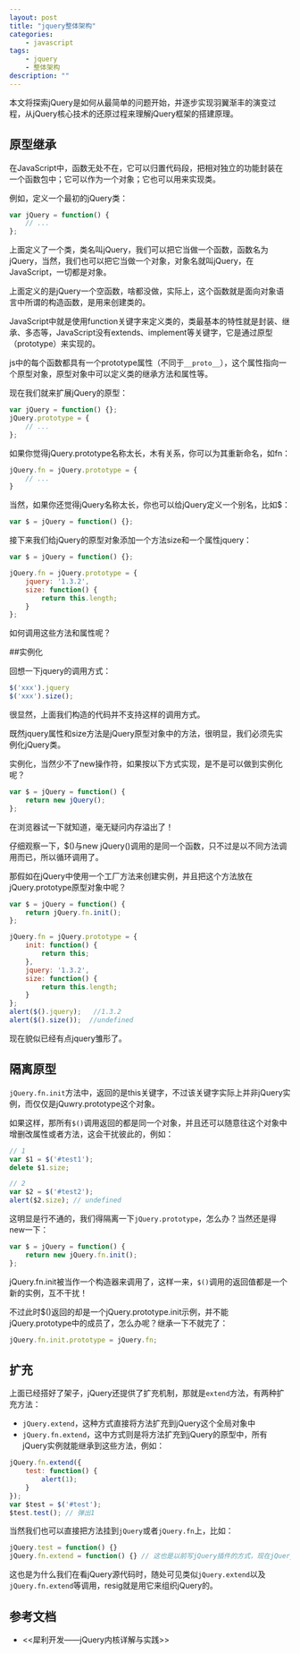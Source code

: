 ```yaml
---
layout: post
title: "jquery整体架构"
categories:
    - javascript
tags:
    - jquery
    - 整体架构
description: ""
---
```


本文将探索jQuery是如何从最简单的问题开始，并逐步实现羽翼渐丰的演变过程，从jQuery核心技术的还原过程来理解jQuery框架的搭建原理。

## 原型继承

在JavaScript中，函数无处不在，它可以归置代码段，把相对独立的功能封装在一个函数包中；它可以作为一个对象；它也可以用来实现类。

例如，定义一个最初的jQuery类：

```javascript
var jQuery = function() {
    // ...
};
```

上面定义了一个类，类名叫jQuery，我们可以把它当做一个函数，函数名为jQuery，当然，我们也可以把它当做一个对象，对象名就叫jQuery，在JavaScript，一切都是对象。

上面定义的是jQuery一个空函数，啥都没做，实际上，这个函数就是面向对象语言中所谓的构造函数，是用来创建类的。

JavaScript中就是使用function关键字来定义类的，类最基本的特性就是封装、继承、多态等，JavaScript没有extends、implement等关键字，它是通过原型（prototype）来实现的。

js中的每个函数都具有一个prototype属性（不同于```__proto__```），这个属性指向一个原型对象，原型对象中可以定义类的继承方法和属性等。

<!-- more -->

现在我们就来扩展jQuery的原型：

```javascript
var jQuery = function() {};
jQuery.prototype = {
    // ...
};
```
如果你觉得jQuery.prototype名称太长，木有关系，你可以为其重新命名，如fn：

```javascript
jQuery.fn = jQuery.prototype = {
    // ...
}
```

当然，如果你还觉得jQuery名称太长，你也可以给jQuery定义一个别名，比如$：

```javascript
var $ = jQuery = function() {};
```

接下来我们给jQuery的原型对象添加一个方法size和一个属性jquery：

```javascript
var $ = jQuery = function() {};

jQuery.fn = jQuery.prototype = {
    jquery: '1.3.2',
    size: function() {
        return this.length;
    }
};
```

如何调用这些方法和属性呢？


##实例化

回想一下jquery的调用方式：

```javascript
$('xxx').jquery
$('xxx').size();
```

很显然，上面我们构造的代码并不支持这样的调用方式。

既然jquery属性和size方法是jQuery原型对象中的方法，很明显，我们必须先实例化jQuery类。

实例化，当然少不了new操作符，如果按以下方式实现，是不是可以做到实例化呢？

```javascript
var $ = jQuery = function() {
    return new jQuery();
};
```

在浏览器试一下就知道，毫无疑问内存溢出了！

仔细观察一下，$()与new jQuery()调用的是同一个函数，只不过是以不同方法调用而已，所以循环调用了。

那假如在jQuery中使用一个工厂方法来创建实例，并且把这个方法放在jQuery.prototype原型对象中呢？

```javascript
var $ = jQuery = function() {
    return jQuery.fn.init();
};

jQuery.fn = jQuery.prototype = {
    init: function() {
        return this; 
    },
    jquery: '1.3.2',
    size: function() {
        return this.length;
    }
};
alert($().jquery);   //1.3.2
alert($().size());  //undefined
```

现在貌似已经有点jquery雏形了。

## 隔离原型

`jQuery.fn.init`方法中，返回的是this关键字，不过该关键字实际上并非jQuery实例，而仅仅是jQuwry.prototype这个对象。

如果这样，那所有`$()`调用返回的都是同一个对象，并且还可以随意往这个对象中增删改属性或者方法，这会干扰彼此的，例如：

```javascript
// 1
var $1 = $('#test1');
delete $1.size;

// 2
var $2 = $('#test2');
alert($2.size); // undefined
```

这明显是行不通的，我们得隔离一下`jQuery.prototype`，怎么办？当然还是得new一下：

```javascript
var $ = jQuery = function() {
    return new jQuery.fn.init();
};
```

jQuery.fn.init被当作一个构造器来调用了，这样一来，`$()`调用的返回值都是一个新的实例，互不干扰！

不过此时$()返回的却是一个jQuery.prototype.init示例，并不能jQuery.prototype中的成员了，怎么办呢？继承一下不就完了：

```javascript
jQuery.fn.init.prototype = jQuery.fn; 
```

## 扩充

上面已经搭好了架子，jQuery还提供了扩充机制，那就是`extend`方法，有两种扩充方法：

* `jQuery.extend`，这种方式直接将方法扩充到jQuery这个全局对象中
* `jQuery.fn.extend`，这中方式则是将方法扩充到jQuery的原型中，所有jQuery实例就能继承到这些方法，例如：

```javascript
jQuery.fn.extend({
    test: function() {
        alert(1);
    }
});
var $test = $('#test');
$test.test(); // 弹出1
```

当然我们也可以直接把方法挂到`jQuery`或者`jQuery.fn`上，比如：

```javascript
jQuery.test = function() {}
jQuery.fn.extend = function() {} // 这也是以前写jQuery插件的方式，现在jQuery已经提供了另外的实现方式
```

这也是为什么我们在看jQuery源代码时，随处可见类似`jQuery.extend`以及`jQuery.fn.extend`等调用，resig就是用它来组织jQuery的。

## 参考文档

* <<犀利开发——jQuery内核详解与实践>>

